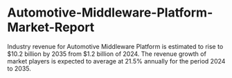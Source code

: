 # Automotive-Middleware-Platform-Market-Report
Industry revenue for Automotive Middleware Platform is estimated to rise to $10.2 billion by 2035 from $1.2 billion of 2024. The revenue growth of market players is expected to average at 21.5% annually for the period 2024 to 2035.
